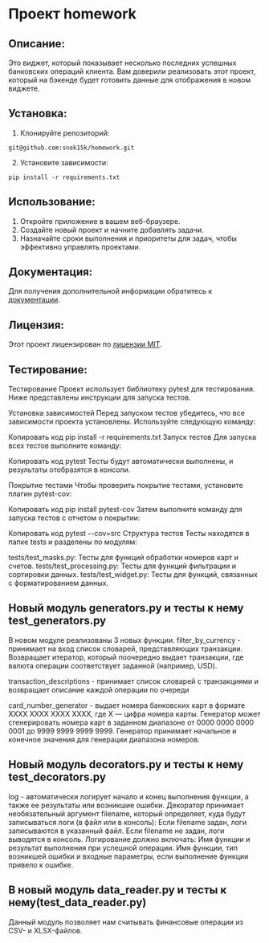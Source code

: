 # Проект homework

## Описание:

Это виджет, который показывает несколько последних успешных банковских операций клиента. Вам доверили реализовать этот проект, который на бэкенде будет готовить данные для отображения в новом виджете.
## Установка:

1. Клонируйте репозиторий:
```
git@github.com:snek15k/homework.git
```
2. Установите зависимости:
```
pip install -r requirements.txt
```
## Использование:

1. Откройте приложение в вашем веб-браузере.
2. Создайте новый проект и начните добавлять задачи.
3. Назначайте сроки выполнения и приоритеты для задач, чтобы эффективно управлять проектами.

## Документация:

Для получения дополнительной информации обратитесь к [документации](docs/README.md).

## Лицензия:

Этот проект лицензирован по [лицензии MIT](LICENSE).
## Тестирование:

Тестирование
Проект использует библиотеку pytest для тестирования. Ниже представлены инструкции для запуска тестов.

Установка зависимостей
Перед запуском тестов убедитесь, что все зависимости проекта установлены. Используйте следующую команду:

Копировать код
pip install -r requirements.txt
Запуск тестов
Для запуска всех тестов выполните команду:

Копировать код
pytest
Тесты будут автоматически выполнены, и результаты отобразятся в консоли.

Покрытие тестами
Чтобы проверить покрытие тестами, установите плагин pytest-cov:

Копировать код
pip install pytest-cov
Затем выполните команду для запуска тестов с отчетом о покрытии:

Копировать код
pytest --cov=src
Структура тестов
Тесты находятся в папке tests и разделены по модулям:

tests/test_masks.py: Тесты для функций обработки номеров карт и счетов.
tests/test_processing.py: Тесты для функций фильтрации и сортировки данных.
tests/test_widget.py: Тесты для функций, связанных с форматированием данных.

## Новый модуль generators.py и тесты к нему test_generators.py

В новом модуле реализованы 3 новых функции.
filter_by_currency - принимает на вход список словарей, представляющих транзакции.
Возвращает итератор, который поочередно выдает транзакции, где валюта операции соответствует заданной (например, USD).

transaction_descriptions - принимает список словарей с транзакциями и возвращает описание каждой операции по очереди

card_number_generator - выдает номера банковских карт в формате XXXX XXXX XXXX XXXX,
где X — цифра номера карты. Генератор может сгенерировать номера карт в заданном диапазоне от 0000 0000 0000 0001 до 9999 9999 9999 9999.
Генератор принимает начальное и конечное значения для генерации диапазона номеров.

## Новый модуль decorators.py и тесты к нему test_decorators.py
log - автоматически логирует начало и конец выполнения функции, 
а также ее результаты или возникшие ошибки. Декоратор принимает необязательный аргумент filename, 
который определяет, куда будут записываться логи (в файл или в консоль): Если filename задан, 
логи записываются в указанный файл. Если filename не задан, логи выводятся в консоль. 
Логирование должно включать: Имя функции и результат выполнения при успешной операции. 
Имя функции, тип возникшей ошибки и входные параметры, если выполнение функции привело к ошибке.

## В новый модуль data_reader.py и тесты к нему(test_data_reader.py)
Данный модуль позволяет нам считывать финансовые операции из CSV- и XLSX-файлов.
